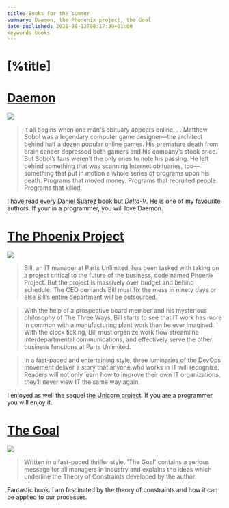 ```yaml
---
title: Books for the summer
summary: Daemon, the Phonenix project, the Goal
date_published: 2021-08-12T08:17:39+01:00
keywords:books
---
```


# [%title]

# [Daemon](http://daniel-suarez.com/daemon10thsynopsis.html)

![](https://images.sergiodelamo.com/daemon-anniv-cover.jpg)

> It all begins when one man's obituary appears online. . .
> Matthew Sobol was a legendary computer game designer—the architect behind half a dozen popular online games. His premature death from brain cancer depressed both gamers and his company’s stock price. But Sobol’s fans weren’t the only ones to note his passing. He left behind something that was scanning Internet obituaries, too—something that put in motion a whole series of programs upon his death. Programs that moved money. Programs that recruited people. Programs that killed.

I have read every [Daniel Suarez](http://daniel-suarez.com) book but _Delta-V_. He is one of my favourite authors. If your in a programmer, you will love Daemon.

# [The Phoenix Project](https://itrevolution.com/the-phoenix-project/)

![](https://images.sergiodelamo.com/201874.84d9b6c1c2c7d24af31e3ff5eae4aef5.png)

> Bill, an IT manager at Parts Unlimited, has been tasked with taking on a project critical to the future of the business, code named Phoenix Project. But the project is massively over budget and behind schedule. The CEO demands Bill must fix the mess in ninety days or else Bill’s entire department will be outsourced.

> With the help of a prospective board member and his mysterious philosophy of The Three Ways, Bill starts to see that IT work has more in common with a manufacturing plant work than he ever imagined. With the clock ticking, Bill must organize work flow streamline interdepartmental communications, and effectively serve the other business functions at Parts Unlimited.

> In a fast-paced and entertaining style, three luminaries of the DevOps movement deliver a story that anyone who works in IT will recognize. Readers will not only learn how to improve their own IT organizations, they’ll never view IT the same way again.

I enjoyed  as well the sequel [the Unicorn project](https://itrevolution.com/the-unicorn-project/). If you are a programmer you will enjoy it. 

# [The Goal](https://www.amazon.com/Goal-Process-Ongoing-Improvement/dp/0884271951)

![](https://images.sergiodelamo.com/the-goal.jpg)

> Written in a fast-paced thriller style, 'The Goal' contains a serious message for all managers in industry and explains the ideas which underline the Theory of Constraints developed by the author.

Fantastic book. I am fascinated by the theory of constraints and how it can be applied to our processes. 